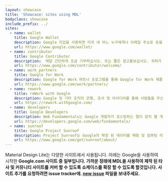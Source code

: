 ```yaml
---
layout: showcase
title: 'Showcase: sites using MDL'
bodyclass: showcase
include_prefix: ../
sites:
  - name: wallet
    title: Google Wallet
    description: Google 지갑을 사용하면 미국 내 어느 누구에게나 이메일 주소로 돈을 송금 할 수 있습니다. 직불 카드, 은행 계좌 또는 월렛 잔액에서 빠르고 쉽게 송금 할 수 있습니다.
    url: https://www.google.com/wallet/
  - name: contributor
    title: Google Contributor
    description:  매달 간단하게 조금 기부하십시오. 또는 짧은 광고를보십시오. 귀하가 기부하는 돈은 귀하가 방문하는 사이트에 자금을 조달하는 데 도움이됩니다.
    url: https://www.google.com/contributor/welcome/
  - name: work_partners
    title: Google for Work
    description: Google for Work 파트너 프로그램을 통해 Google for Work 제품군 전체에서 Google 제품 및 플랫폼을 활용하여 판매, 서비스 할 수 있습니다.
    url: https://www.google.com/work/partners/
  - name: rework
    title: reWork with Google
    description: Google 및 기타 조직의 관행, 조사 및 아이디어를 통해 사람들을 우선적으로 생각합니다.
    url: https://rework.withgoogle.com/
  - name: developers
    title: Google Developers
    description: Web Fundamentals는 Google 개발자가 호스팅하는 멀티 장치 웹 개발을위한 포괄적인 리소스입니다.
    url: https://developers.google.com/web/fundamentals/
  - name: sunroof
    title: Google Project Sunroof
    description: Project Sunroof는 Google의 확장 된 데이터를 매핑 및 컴퓨팅 리소스에 활용하여 최고의 태양 광 계획을 계산하도록 돕습니다.
    url: https://www.google.com/get/sunroof/about/
---
```

<div class="sites__content">
<p>Material Design Lite는 다양한 사이트에서 사용됩니다. 아래는 Google을 사용하여 시작한 <strong> Google.com </ strong> 사이트 중 일부입니다. 가까운 장래에 MDL을 사용하여 제작 된 타사 및 커뮤니티 사이트를 커버 할 수 있도록 쇼케이스를 확장 할 수 있도록 할것입니다. 사이트 추가를 요청하려면 issue tracker에. <a href="https://github.com/Google/material-design-lite/issues/new?title=Site%20Showcase%20Request&body=Please%20include:%0A*%20Description%0A*%20Primary%20Link%0A*%20Screenshot">new issue</a> 파일을 보내주세요.</p>
</div>
